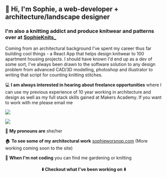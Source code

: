 ## 👋 Hi, I'm Sophie, a web-developer + architecture/landscape designer

### I'm also a knitting addict and produce knitwear and patterns over at [SophieKnits_](https://www.instagram.com/sophieknits_)

Coming from an architectural background I've spent my career thus far building cool things - a React App that helps design knitwear to 100 apartment housing projects. I should have known I'd end up as a dev of some sort, I've always been drawn to the software solution to any design problem
from advanced CAD/3D modelling, photoshop and illustrator to writing that script for counting knitting stitches.


 💻 **I am always interested in hearing about freelance opportunities** where I can use my previous experience of 10 year working in architecture and design as well as my full stack skills gained at Makers Academy. If you want to work with me please email me
 
[<img src="https://img.shields.io/badge/Gmail-D14836?style=for-the-badge&logo=gmail&logoColor=white" />](mailto:sophie.g.worsnop@gmail.com) 
 
[<img src="https://img.shields.io/badge/LinkedIn-0077B5?style=for-the-badge&logo=linkedin&logoColor=white" />](https://www.linkedin.com/in/sophieworsnop/) 

 👩  **My pronouns are**  she/her
 
 🏠  **To see some of my architectural work** [sophieworsnop.com](https://sophieworsnop.com) (More working coming soon to the site)

 🌿 **When I'm not coding** you can find me gardening or knitting
 

 <h4 align="center">   ⬇️   Checkout what I've been working on   ⬇️ </h4>
 
